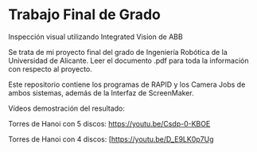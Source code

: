 # Trabajo Final de Grado
Inspección visual utilizando Integrated Vision de ABB

Se trata de mi proyecto final del grado de Ingeniería Robótica de la Universidad de Alicante. Leer el documento .pdf para toda la información con respecto al proyecto.

Este repositorio contiene los programas de RAPID y los Camera Jobs de ambos sistemas, además de la Interfaz de ScreenMaker.

Vídeos demostración del resultado:

Torres de Hanoi con 5 discos: https://youtu.be/Csdp-0-KBOE

Torres de Hanoi con 4 discos: [https://youtu.be/D_E9LK0p7Ug
